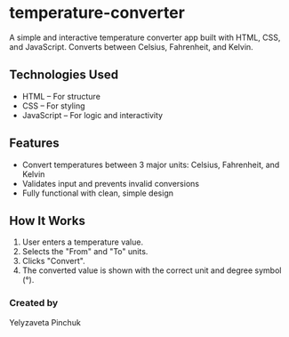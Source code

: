 # temperature-converter
A simple and interactive temperature converter app built with HTML, CSS, and JavaScript. Converts between Celsius, Fahrenheit, and Kelvin.

## Technologies Used
- HTML – For structure
- CSS – For styling
- JavaScript – For logic and interactivity

## Features
- Convert temperatures between 3 major units: Celsius, Fahrenheit, and Kelvin
- Validates input and prevents invalid conversions
- Fully functional with clean, simple design

## How It Works
1. User enters a temperature value.
2. Selects the "From" and "To" units.
3. Clicks "Convert".
4. The converted value is shown with the correct unit and degree symbol (°).

### Created by
Yelyzaveta Pinchuk
